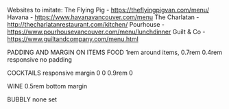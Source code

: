 Websites to imitate:
The Flying Pig - https://theflyingpigvan.com/menu/
Havana - https://www.havanavancouver.com/menu
The Charlatan - http://thecharlatanrestaurant.com/kitchen/
Pourhouse - https://www.pourhousevancouver.com/menu/lunchdinner
Guilt & Co - https://www.guiltandcompany.com/menu.html

PADDING AND MARGIN ON ITEMS
FOOD
1rem around items, 0.7rem 0.4rem responsive
no padding

COCKTAILS
responsive margin 0 0 0.9rem 0

WINE
0.5rem bottom margin

BUBBLY
none set